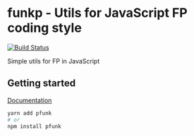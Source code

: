 # funkp - Utils for JavaScript FP coding style

[![Build Status](https://travis-ci.com/jmlweb/pfunk.svg?branch=master)](https://travis-ci.com/jmlweb/pfunk)

Simple utils for FP in JavaScript

## Getting started

[Documentation](https://jmlweb.github.io/pfunk/)

```sh
yarn add pfunk
# or
npm install pfunk
```

